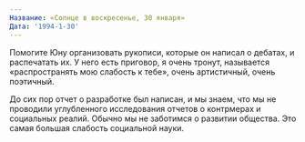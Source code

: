 ```yaml
---
Название: «Солнце в воскресенье, 30 января»
Дата: '1994-1-30'
---
```

Помогите Юну организовать рукописи, которые он написал о дебатах, и распечатать их. У него есть приговор, я очень тронут, называется «распространять мою слабость к тебе», очень артистичный, очень поэтичный.

До сих пор отчет о разработке был написан, и мы знаем, что мы не проводили углубленного исследования отчетов о контрмерах и социальных реалий. Обычно мы не заботимся о развитии общества. Это самая большая слабость социальной науки.
